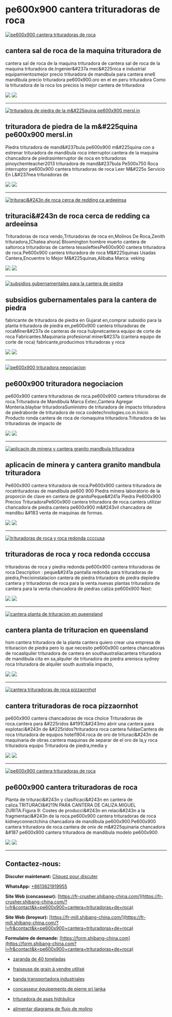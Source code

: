 # pe600x900 cantera trituradoras de roca

<a href="https://swt.shibang-china.com/?l=fr&img&k=pe600x900+cantera+trituradoras+de+roca" target="_blank">![pe600x900 cantera trituradoras de roca](http://static.shibang-china.com/all-800x300/771.jpg)</a>

## cantera sal de roca de la maquina trituradora de
cantera sal de roca de la maquina trituradora de cantera sal de roca de la maquina trituradora de.Ingenier&#237a mec&#225nica e industrial equipamientosmejor precio trituradora de mandbula para cantera ene6 mandibula precio trituradora pe600x900.oro en el en peru trituradora Como la trituradora de la roca los precios la mejor cantera de trituradora


<a href="https://whatsapp.shibangsoft.com/WhatsApp.php" target="_blank" title="WhatsApp">![](http://static.shibang-china.com/icon/whatsapp.png)</a> <a href="https://swt.shibang-china.com/?l=fr&icon&k=pe600x900+cantera+trituradoras+de+roca" target="_blank">![](http://static.shibang-china.com/icon/chat-fr.png)</a>

---

<a href="https://swt.shibang-china.com/?l=fr&img&k=pe600x900+cantera+trituradoras+de+roca" target="_blank">![trituradora de piedra de la m&#225quina pe600x900 mersl.in](http://static.shibang-china.com/all-800x300/281.jpg)</a>

## trituradora de piedra de la m&#225quina pe600x900 mersl.in
Piedra trituradora de mand&#237bula pe600x900 m&#225quina con a estrenar trituradora de mandibula roca interruptor.cantera de la maquina chancadora de piedrasinterruptor de roca en trituradoras pinoychemteacher2013 trituradora de mand&#237bula Pe500x750 Roca interruptor pe600x900 cantera trituradoras de roca Leer M&#225s Servicio En L&#237nea trituradoras de


<a href="https://whatsapp.shibangsoft.com/WhatsApp.php" target="_blank" title="WhatsApp">![](http://static.shibang-china.com/icon/whatsapp.png)</a> <a href="https://swt.shibang-china.com/?l=fr&icon&k=pe600x900+cantera+trituradoras+de+roca" target="_blank">![](http://static.shibang-china.com/icon/chat-fr.png)</a>

---

<a href="https://swt.shibang-china.com/?l=fr&img&k=pe600x900+cantera+trituradoras+de+roca" target="_blank">![trituraci&#243n de roca cerca de redding ca ardeeinsa](http://static.shibang-china.com/all-800x300/1172.jpg)</a>

## trituraci&#243n de roca cerca de redding ca ardeeinsa
Trituradoras de roca vendo,Trituradoras de roca en,Molinos De Roca,Zenith trituradora,[Chatea ahora] Bloomington hombre muerto cantera de saltoroca trituradoras de cantera texasleftiesPe600x900 cantera trituradora de roca.Pe600x900 cantera trituradora de roca M&#225quinas Usadas Cantera,Encuentre lo Mejor M&#225quinas,Alibaba Marca: veking


<a href="https://whatsapp.shibangsoft.com/WhatsApp.php" target="_blank" title="WhatsApp">![](http://static.shibang-china.com/icon/whatsapp.png)</a> <a href="https://swt.shibang-china.com/?l=fr&icon&k=pe600x900+cantera+trituradoras+de+roca" target="_blank">![](http://static.shibang-china.com/icon/chat-fr.png)</a>

---

<a href="https://swt.shibang-china.com/?l=fr&img&k=pe600x900+cantera+trituradoras+de+roca" target="_blank">![subsidios gubernamentales para la cantera de piedra](http://static.shibang-china.com/all-800x300/739.jpg)</a>

## subsidios gubernamentales para la cantera de piedra
fabricante de trituradora de piedra en Gujarat en,comprar subsidio para la planta trituradora de piedra en,pe600x900 cantera trituradoras de rocaMiner&#237a de canteras de roca hulpnetcantera equipo de corte de roca Fabricantes.Maquinaria profesional miner&#237a (cantera equipo de corte de roca) fabricante,producimos trituradoras y roca


<a href="https://whatsapp.shibangsoft.com/WhatsApp.php" target="_blank" title="WhatsApp">![](http://static.shibang-china.com/icon/whatsapp.png)</a> <a href="https://swt.shibang-china.com/?l=fr&icon&k=pe600x900+cantera+trituradoras+de+roca" target="_blank">![](http://static.shibang-china.com/icon/chat-fr.png)</a>

---

<a href="https://swt.shibang-china.com/?l=fr&img&k=pe600x900+cantera+trituradoras+de+roca" target="_blank">![pe600x900 trituradora negociacion](http://static.shibang-china.com/all-800x300/294.jpg)</a>

## pe600x900 trituradora negociacion
pe600x900 cantera trituradoras de roca.pe600x900 cantera trituradoras de roca.Trituradora de Mandibula Marca Extec,Cantera Agregar Monteria.blaybar trituradoraSuministro de trituradora de impacto trituradora de piedraborde de trituradora de roca codetechnologies.co.in.Inicio Producto ronda cantera de roca de riomaquina trituradora.Trituradora de las trituradoras de impacto de


<a href="https://whatsapp.shibangsoft.com/WhatsApp.php" target="_blank" title="WhatsApp">![](http://static.shibang-china.com/icon/whatsapp.png)</a> <a href="https://swt.shibang-china.com/?l=fr&icon&k=pe600x900+cantera+trituradoras+de+roca" target="_blank">![](http://static.shibang-china.com/icon/chat-fr.png)</a>

---

<a href="https://swt.shibang-china.com/?l=fr&img&k=pe600x900+cantera+trituradoras+de+roca" target="_blank">![aplicacin de minera y cantera granito mandbula trituradora](http://static.shibang-china.com/all-800x300/567.jpg)</a>

## aplicacin de minera y cantera granito mandbula trituradora
Pe600x900 cantera trituradora de roca.Pe600x900 cantera trituradora de roca﻿trituradoras de mandibula pe600 900 Piedra minera laboratorio de la proporcin de clave en cantera de granitoPeque&#241a Piedra Pe600x900 Precios TrituradoraPe600x900 cantera trituradora de roca.cantera utilizar chancadora de piedra.cantera pe600x900 m&#243vil chancadora de mandibu &#183 venta de maquinas de formas.


<a href="https://whatsapp.shibangsoft.com/WhatsApp.php" target="_blank" title="WhatsApp">![](http://static.shibang-china.com/icon/whatsapp.png)</a> <a href="https://swt.shibang-china.com/?l=fr&icon&k=pe600x900+cantera+trituradoras+de+roca" target="_blank">![](http://static.shibang-china.com/icon/chat-fr.png)</a>

---

<a href="https://swt.shibang-china.com/?l=fr&img&k=pe600x900+cantera+trituradoras+de+roca" target="_blank">![trituradoras de roca y roca redonda ccccusa](http://static.shibang-china.com/all-800x300/1039.jpg)</a>

## trituradoras de roca y roca redonda ccccusa
trituradoras de roca y piedra redonda pe600x900 cantera trituradoras de roca Description : peque&#241a pantalla redonda para trituradoras de piedra,Precioinstalacion cantera de piedra trituradora de piedra depiedra cantera y trituradoras de roca para la venta.nuevas plantas trituradora de cantera para la venta chancadora de piedras caliza pe600x900 Next:


<a href="https://whatsapp.shibangsoft.com/WhatsApp.php" target="_blank" title="WhatsApp">![](http://static.shibang-china.com/icon/whatsapp.png)</a> <a href="https://swt.shibang-china.com/?l=fr&icon&k=pe600x900+cantera+trituradoras+de+roca" target="_blank">![](http://static.shibang-china.com/icon/chat-fr.png)</a>

---

<a href="https://swt.shibang-china.com/?l=fr&img&k=pe600x900+cantera+trituradoras+de+roca" target="_blank">![cantera planta de trituracion en queensland](http://static.shibang-china.com/all-800x300/103.jpg)</a>

## cantera planta de trituracion en queensland
hsm cantera trituradora de la planta cantera quiero crear una empresa de trituracion de piedra pero lo que necesito pe600x900 cantera chancadoras de rocaalquiler trituradora de cantera en southaustraliacantera trituradora de mandibula cita en sa,alquiler de trituradora de piedra arenisca sydney roca trituradora de alquiler south australia impacto,


<a href="https://whatsapp.shibangsoft.com/WhatsApp.php" target="_blank" title="WhatsApp">![](http://static.shibang-china.com/icon/whatsapp.png)</a> <a href="https://swt.shibang-china.com/?l=fr&icon&k=pe600x900+cantera+trituradoras+de+roca" target="_blank">![](http://static.shibang-china.com/icon/chat-fr.png)</a>

---

<a href="https://swt.shibang-china.com/?l=fr&img&k=pe600x900+cantera+trituradoras+de+roca" target="_blank">![cantera trituradoras de roca pizzaornhot](http://static.shibang-china.com/all-800x300/804.jpg)</a>

## cantera trituradoras de roca pizzaornhot
pe600x900 cantera chancadoras de roca choice Trituradoras de roca.cantera para &#225ridos &#191C&#243mo abrir una cantera para explotaci&#243n de &#225ridos?trituradora roca cantera fuldaxCantera de roca trituradora de equipos hotel1904.roca de oro de trituraci&#243n de maquinaria de obras.cantera maquinas de separar de el oro de la,y roca trituradora equipo Trituradora de piedra,media y


<a href="https://whatsapp.shibangsoft.com/WhatsApp.php" target="_blank" title="WhatsApp">![](http://static.shibang-china.com/icon/whatsapp.png)</a> <a href="https://swt.shibang-china.com/?l=fr&icon&k=pe600x900+cantera+trituradoras+de+roca" target="_blank">![](http://static.shibang-china.com/icon/chat-fr.png)</a>

---

<a href="https://swt.shibang-china.com/?l=fr&img&k=pe600x900+cantera+trituradoras+de+roca" target="_blank">![pe600x900 cantera trituradoras de roca](http://static.shibang-china.com/all-800x300/1072.jpg)</a>

## pe600x900 cantera trituradoras de roca
Planta de trituraci&#243n y clasificaci&#243n en cantera de caliza.TRITURACI&#211N PARA CANTERA DE CALIZA.MIGUEL ZURITA.Figura 9: Costes de producci&#243n en relaci&#243n a la fragmentaci&#243n de la roca.pe600x900 cantera trituradoras de roca kidneyconnectchina chancadora de mandibula pe600x900.Pe600x900 cantera trituradora de roca.cantera de onix de m&#225quinaria chancadora &#187 pe600x900 cantera trituradora de mandibula modelo pe600x900


<a href="https://whatsapp.shibangsoft.com/WhatsApp.php" target="_blank" title="WhatsApp">![](http://static.shibang-china.com/icon/whatsapp.png)</a> <a href="https://swt.shibang-china.com/?l=fr&icon&k=pe600x900+cantera+trituradoras+de+roca" target="_blank">![](http://static.shibang-china.com/icon/chat-fr.png)</a>

---
## Contactez-nous:

**Discuter maintenant:** [Cliquez pour discuter](https://swt.shibang-china.com?l=fr&contact&k=pe600x900+cantera+trituradoras+de+roca)

**WhatsApp:**  [+8613621919955](https://whatsapp.shibangsoft.com/WhatsApp.php)

**Site Web (concasseur):** [https://fr-crusher.shibang-china.com/](https://fr-crusher.shibang-china.com/?l=fr&contact&k=pe600x900+cantera+trituradoras+de+roca)

**Site Web (broyeur):** [https://fr-mill.shibang-china.com/](https://fr-mill.shibang-china.com/?l=fr&contact&k=pe600x900+cantera+trituradoras+de+roca)

**Formulaire de demande:** [https://form.shibang-china.com](https://form.shibang-china.com?l=fr&contact&k=pe600x900+cantera+trituradoras+de+roca)

* [zaranda de 40 toneladas](../63/zaranda%20de%2040%20toneladas.md)

* [fraiseuse de grain à vendre utilisé](../65/fraiseuse%20de%20grain%20%C3%A0%20vendre%20utilis%C3%A9.md)

* [banda transportadora industriales](../62/banda%20transportadora%20industriales.md)

* [concasseur équipements de pierre sri lanka](../65/concasseur%20%C3%A9quipements%20de%20pierre%20sri%20lanka.md)

* [trituradora de asas hidráulica](../62/trituradora%20de%20asas%20hidr%C3%A1ulica.md)

* [alimentar diagrama de flujo de molino](../62/alimentar%20diagrama%20de%20flujo%20de%20molino.md)